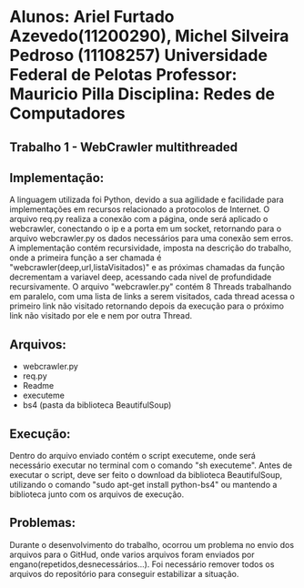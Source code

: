 Alunos: Ariel Furtado Azevedo(11200290), Michel Silveira Pedroso (11108257)
Universidade Federal de Pelotas
Professor: Mauricio Pilla
Disciplina: Redes de Computadores
===========================================================================
Trabalho 1 - WebCrawler multithreaded
---------------------------------------------------------------------------

Implementação:
---------------------------------------------------------------------------
A linguagem utilizada foi Python, devido a sua agilidade e facilidade para
implementações em recursos relacionado a protocolos de Internet.
O arquivo req.py realiza a conexão com a página, onde será aplicado o
webcrawler, conectando o ip e a porta em um socket, retornando para o arquivo
webcrawler.py os dados necessários para uma conexão sem erros.
A implementação contém recursividade, imposta na descrição do trabalho, onde
a primeira função a ser chamada é "webcrawler(deep,url,listaVisitados)" e as
próximas chamadas da função decrementam a variavel deep, acessando cada nivel
de profundidade recursivamente.
O arquivo "webcrawler.py" contém 8 Threads trabalhando em paralelo, com uma
lista de links a serem visitados, cada thread acessa o primeiro link não 
visitado retornando depois da execução para o próximo link não visitado por
ele e nem por outra Thread.

Arquivos: 
---------------------------------------------------------------------------
- webcrawler.py
- req.py
- Readme
- executeme
- bs4 (pasta da biblioteca BeautifulSoup)

Execução:
---------------------------------------------------------------------------
Dentro do arquivo enviado contém o script executeme, onde será necessário
executar no terminal com o comando "sh executeme".
Antes de executar o script, deve ser feito o download da biblioteca BeautifulSoup, 
utilizando o comando "sudo apt-get install python-bs4" ou mantendo a biblioteca
junto com os arquivos de execução.

Problemas:
---------------------------------------------------------------------------
Durante o desenvolvimento do trabalho, ocorrou um problema no envio dos arquivos
para o GitHud, onde varios arquivos foram enviados por engano(repetidos,desnecessários...).
Foi necessário remover todos os arquivos do repositório para conseguir estabilizar a
situação.
